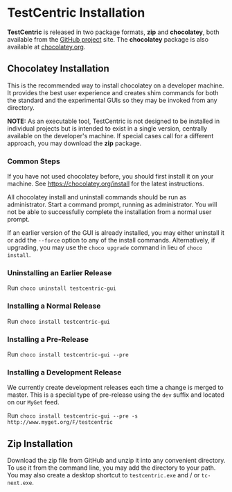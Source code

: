 # TestCentric Installation

**TestCentric** is released in two package formats, **zip** and **chocolatey**, both available from the [GitHub project](https://github.com/TestCentric/testcentric-gui/releases) site. The **chocolatey** package is also available at [chocolatey.org](https://chocolatey.org/testcentric-gui).

## Chocolatey Installation

This is the recommended way to install chocolatey on a developer machine. It provides the best user experience and creates shim commands for both the standard and the experimental GUIs so they may be invoked from any directory.

**NOTE:** As an executable tool, TestCentric is not designed to be installed in individual projects but is intended to exist in a single version, centrally available on the developer's machine. If special cases call for a different approach, you may download the **zip** package.

### Common Steps

If you have not used chocolatey before, you should first install it on your machine. See https://chocolatey.org/install for the latest instructions.

All chocolatey install and uninstall commands should be run as administrator. Start a command prompt, running as administrator. You will not be able to successfully complete the installation from a normal user prompt.

If an earlier version of the GUI is already installed, you may either uninstall it or add the `--force` option to any of the install commands. Alternatively, if upgrading, you may use the `choco upgrade` command in lieu of `choco install`.

### Uninstalling an Earlier Release

Run `choco uninstall testcentric-gui`

### Installing a Normal Release

Run `choco install testcentric-gui`

### Installing a Pre-Release

Run `choco install testcentric-gui --pre`

### Installing a Development Release

We currently create development releases each time a change is merged to master. This is a special type of pre-release using the `dev` suffix and located on our `MyGet` feed.

Run `choco install testcentric-gui --pre -s http://www.myget.org/F/testcentric`

## Zip Installation

Download the zip file from GitHub and unzip it into any convenient directory. To use it from the command line, you may add the directory to your path. You may also create a desktop shortcut to `testcentric.exe` and / or `tc-next.exe`.
